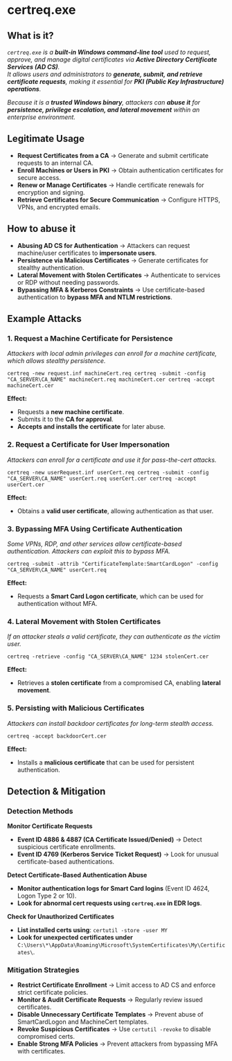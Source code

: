 # certreq.exe
## What is it?
*```certreq.exe``` is a **built-in Windows command-line tool** used to request, approve, and manage digital certificates via **Active Directory Certificate Services (AD CS)**.*  
*It allows users and administrators to **generate, submit, and retrieve certificate requests**, making it essential for **PKI (Public Key Infrastructure) operations**.*

*Because it is a **trusted Windows binary**, attackers can **abuse it** for **persistence, privilege escalation, and lateral movement** within an enterprise environment.*

## Legitimate Usage
- **Request Certificates from a CA** → Generate and submit certificate requests to an internal CA.
- **Enroll Machines or Users in PKI** → Obtain authentication certificates for secure access.
- **Renew or Manage Certificates** → Handle certificate renewals for encryption and signing.
- **Retrieve Certificates for Secure Communication** → Configure HTTPS, VPNs, and encrypted emails.

## How to abuse it
- **Abusing AD CS for Authentication** → Attackers can request machine/user certificates to **impersonate users**.
- **Persistence via Malicious Certificates** → Generate certificates for stealthy authentication.
- **Lateral Movement with Stolen Certificates** → Authenticate to services or RDP without needing passwords.
- **Bypassing MFA & Kerberos Constraints** → Use certificate-based authentication to **bypass MFA and NTLM restrictions**.

## Example Attacks
### 1. Request a Machine Certificate for Persistence
*Attackers with local admin privileges can enroll for a machine certificate, which allows stealthy persistence.*

```
certreq -new request.inf machineCert.req certreq -submit -config "CA_SERVER\CA_NAME" machineCert.req machineCert.cer certreq -accept machineCert.cer
```

**Effect:**
- Requests a **new machine certificate**.
- Submits it to the **CA for approval**.
- **Accepts and installs the certificate** for later abuse.

### 2. Request a Certificate for User Impersonation
*Attackers can enroll for a certificate and use it for pass-the-cert attacks.*

```
certreq -new userRequest.inf userCert.req certreq -submit -config "CA_SERVER\CA_NAME" userCert.req userCert.cer certreq -accept userCert.cer
```

**Effect:**
- Obtains a **valid user certificate**, allowing authentication as that user.

### 3. Bypassing MFA Using Certificate Authentication
*Some VPNs, RDP, and other services allow certificate-based authentication. Attackers can exploit this to bypass MFA.*

```
certreq -submit -attrib "CertificateTemplate:SmartCardLogon" -config "CA_SERVER\CA_NAME" userCert.req
```

**Effect:**
- Requests a **Smart Card Logon certificate**, which can be used for authentication without MFA.

### 4. Lateral Movement with Stolen Certificates
*If an attacker steals a valid certificate, they can authenticate as the victim user.*

```
certreq -retrieve -config "CA_SERVER\CA_NAME" 1234 stolenCert.cer
```

**Effect:**
- Retrieves a **stolen certificate** from a compromised CA, enabling **lateral movement**.

### 5. Persisting with Malicious Certificates
*Attackers can install backdoor certificates for long-term stealth access.*

```
certreq -accept backdoorCert.cer
```

**Effect:**
- Installs a **malicious certificate** that can be used for persistent authentication.

## Detection & Mitigation
### Detection Methods
**Monitor Certificate Requests**
- **Event ID 4886 & 4887 (CA Certificate Issued/Denied)** → Detect suspicious certificate enrollments.
- **Event ID 4769 (Kerberos Service Ticket Request)** → Look for unusual certificate-based authentications.

**Detect Certificate-Based Authentication Abuse**
- **Monitor authentication logs for Smart Card logins** (Event ID 4624, Logon Type 2 or 10).
- **Look for abnormal cert requests using ```certreq.exe``` in EDR logs**.

**Check for Unauthorized Certificates**
- **List installed certs using**: ```certutil -store -user MY```
- **Look for unexpected certificates under** ```C:\Users\*\AppData\Roaming\Microsoft\SystemCertificates\My\Certificates\```.

### Mitigation Strategies
- **Restrict Certificate Enrollment** → Limit access to AD CS and enforce strict certificate policies.
- **Monitor & Audit Certificate Requests** → Regularly review issued certificates.
- **Disable Unnecessary Certificate Templates** → Prevent abuse of SmartCardLogon and MachineCert templates.
- **Revoke Suspicious Certificates** → Use ```certutil -revoke``` to disable compromised certs.
- **Enable Strong MFA Policies** → Prevent attackers from bypassing MFA with certificates.
